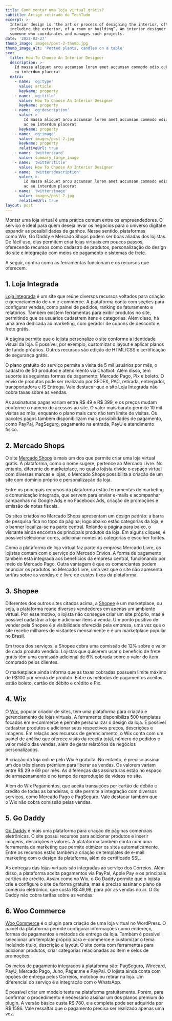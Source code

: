```yaml
---
title: Como montar uma loja virtual grátis?
subtitle: Artigo retirado do TechTudo
excerpt: >-
  Interior design is “the art or process of designing the interior, often
  including the exterior, of a room or building”. An interior designer is
  someone who coordinates and manages such projects.
date: '2022-03-27'
thumb_image: images/post-2-thumb.jpg
thumb_image_alt: 'Potted plants, candles on a table'
seo:
  title: How To Choose An Interior Designer
  description: >-
    Id massa aliquet arcu accumsan lorem amet accumsan commodo odio cubilia ac
    eu interdum placerat
  extra:
    - name: 'og:type'
      value: article
      keyName: property
    - name: 'og:title'
      value: How To Choose An Interior Designer
      keyName: property
    - name: 'og:description'
      value: >-
        Id massa aliquet arcu accumsan lorem amet accumsan commodo odio cubilia
        ac eu interdum placerat
      keyName: property
    - name: 'og:image'
      value: images/post-2.jpg
      keyName: property
      relativeUrl: true
    - name: 'twitter:card'
      value: summary_large_image
    - name: 'twitter:title'
      value: How To Choose An Interior Designer
    - name: 'twitter:description'
      value: >-
        Id massa aliquet arcu accumsan lorem amet accumsan commodo odio cubilia
        ac eu interdum placerat
    - name: 'twitter:image'
      value: images/post-2.jpg
      relativeUrl: true
layout: post
---
```

Montar uma loja virtual é uma prática comum entre os empreendedores. O serviço é ideal para quem deseja levar os negócios para o universo digital e expandir as possibilidades de ganhos. Nesse sentido, plataformas como Wix, Go Daddy e Mercado Shops podem ser boas aliadas dos lojistas. De fácil uso, elas permitem criar lojas virtuais em poucos passos, oferecendo recursos como cadastro de produtos, personalização do design do site e integração com meios de pagamento e sistemas de frete.

A seguir, confira como as ferramentas funcionam e os recursos que oferecem.

## **1. Loja Integrada**

[Loja Integrada](https://lojaintegrada.com.br/) é um site que reúne diversos recursos voltados para criação e gerenciamento de um e-commerce. A plataforma conta com seções para configurar vendas, como painel de pedidos, ranking de faturamento e relatórios. Também existem ferramentas para exibir produtos no site, permitindo que os usuários cadastrem itens e categorias. Além disso, há uma área dedicada ao marketing, com gerador de cupons de desconto e frete grátis.

A página permite que o lojista personalize o site conforme a identidade visual da loja. É possível, por exemplo, customizar o layout e aplicar planos de fundo próprios. Outros recursos são edição de HTML/CSS e certificação de segurança grátis.

O plano gratuito do serviço permite a visita de 5 mil usuários por mês, o cadastro de 50 produtos e atendimento via Chatbot. Além disso, tem suporte às seguintes formas de pagamento: Mercado Pago, Pix e boleto. O envio de produtos pode ser realizado por SEDEX, PAC, retirada, entregador, transportadora e IS Entrega. Vale destacar que o site Loja Integrada não cobra taxas sobre as vendas.

As assinaturas pagas variam entre R$ 49 e R$ 399, e os preços mudam conforme o número de acessos ao site. O valor mais barato permite 10 mil visitas ao mês, enquanto o plano mais caro não tem limite de visitas. Os pacotes pagos também disponibilizam mais possibilidades de pagamento, como PayPa[l](https://www.techtudo.com.br/tudo-sobre/paypal.html), PagSegur[o](https://www.techtudo.com.br/tudo-sobre/pagseguro.html), pagamento na entrada, PayU e atendimento físico.

## **&#xA;2\. Mercado Shops**

O site [Mercado Shops](https://www.mercadoshops.com.br/) é mais um dos que permite criar uma loja virtual grátis. A plataforma, como o nome sugere, pertence ao Mercado Livre. No entanto, diferente do marketplace, no qual o lojista divide o espaço virtual com diversas marcas e lojas, o Mercado Shops possibilita a criação de um site com domínio próprio e personalização da loja.

Entre os principais recursos da plataforma estão ferramentas de marketing e comunicação integrada, que servem para enviar e-mails e acompanhar campanhas no Google Ad[s](https://www.techtudo.com.br/tudo-sobre/google-adwords.html) e no Facebook Ads, criação de promoções e emissão de notas fiscais.

Os sites criados no Mercado Shops apresentam um design padrão: a barra de pesquisa fica no topo da página; logo abaixo estão categorias da loja, e o banner localiza-se na parte central. Rolando a página para baixo, o visitante ainda encontra os principais produtos da loja. Em alguns cliques, é possível selecionar cores, adicionar nomes às categorias e escolher fontes.

Como a plataforma de loja virtual faz parte da empresa Mercado Livre, os lojistas contam com o serviço do Mercado Envios. A forma de pagamento também está integrada aos benefícios da empresa central, funcionando por meio do Mercado Pago. Outra vantagem é que os comerciantes podem anunciar os produtos no Mercado Livre, uma vez que o site não apresenta tarifas sobre as vendas e é livre de custos fixos da plataforma.

## **3. Shopee**

Diferentes dos outros sites citados acima, a [Shopee](https://shopee.com.br/m/venda-online-na-shopee) é um marketplace, ou seja, a plataforma reúne diversos vendedores em apenas um ambiente virtual. Por esse motivo, o lojista não consegue criar um site próprio, mas é possível cadastrar a loja e adicionar itens à venda. Um ponto positivo de vender pela Shopee é a visibilidade oferecida pela empresa, uma vez que o site recebe milhares de visitantes mensalmente e é um marketplace popular no Brasil.

Em troca dos serviços, a Shopee cobra uma comissão de 12% sobre o valor de cada produto vendido. Lojistas que quiserem usar o benefício de frete grátis têm uma comissão adicional de 6% cobrada sobre o valor do item comprado pelos clientes.

O marketplace ainda informa que as taxas cobradas possuem limite máximo de R$100 por venda de produto. Entre os métodos de pagamentos aceitos estão boleto, cartão de débito e crédito e Pix.

## **4. Wix**

O [Wix](https://pt.wix.com/), popular criador de sites, tem uma plataforma para criação e gerenciamento de lojas virtuais. A ferramenta disponibiliza 500 templates focados em e-commerce e permite personalizar o design da loja. É possível cadastrar produtos e adicionar seus respectivos preços, descrições e imagens. Em relação aos recursos de gerenciamento, o Wix conta com um painel de análise que oferece visão da receita total, número de pedidos e valor médio das vendas, além de gerar relatórios de negócios personalizados.

A criação da loja online pelo Wix é gratuita. No entanto, é preciso assinar um dos três planos premium para liberar as vendas. Os valorem variam entre R$ 29 e 69 por mês. As diferenças das assinaturas estão no espaço de armazenamento e no tempo de reprodução de vídeos no site.

Além do Wix Pagamentos, que aceita transações por cartão de débito e crédito de todas as bandeiras, o site permite a integração com diversos serviços, como Mercado Pago e PagSeguro. Vale destacar também que o Wix não cobra comissão pelas vendas.

## **5. Go Daddy**

[Go Daddy](https://www.godaddy.com/pt-br/sites/loja-online) é mais uma plataforma para criação de páginas comerciais eletrônicas. O site possui recursos para adicionar produtos e inserir imagens, descrições e valores. A plataforma também conta com uma ferramenta de marketing que permite otimizar os sites automaticamente. Entre os recursos estão também a criação de templates de e-mail marketing com o design da plataforma, além do certificado SSL.

As entregas das lojas virtuais são integradas ao serviço dos Correios. Além disso, a plataforma aceita pagamentos via PayPal, Apple Pay e os principais cartões de crédito. Assim como no Wix, o Go Daddy permite que o lojista crie e configure o site de forma gratuita, mas é preciso assinar o plano de comércio eletrônico, que custa R$ 49,99, para pôr as vendas no ar. O Go Daddy não cobra tarifas sobre as vendas.

## **6. Woo Commerce**

[Woo Commerce](https://woocommerce.com.br/) é o plugin para criação de uma loja virtual no WordPress. O painel da plataforma permite configurar informações como endereço, formas de pagamentos e métodos de entrega da loja. Também é possível selecionar um template próprio para e-commerce e customizar o tema incluindo título, descrição e layout. O site conta com ferramentas para adicionar produtos, criar categorias relacionadas ao item e selos de promoções.

Os meios de pagamento integrados à plataforma são: PagSeguro, Wirecard, PayU, Mercado Pago, Juno, Pagar.me e PayPal. O lojista ainda conta com opções de entrega pelos Correios, motoboy ou retirar na loja. Um diferencial do serviço é a integração com o WhatsApp.

É possível criar um modelo teste na plataforma gratuitamente. Porém, para confirmar o procedimento é necessário assinar um dos planos premium do plugin. A versão básica custa R$ 780, e a completa pode ser adquirida por R$ 1586. Vale ressaltar que o pagamento precisa ser realizado apenas uma vez.

